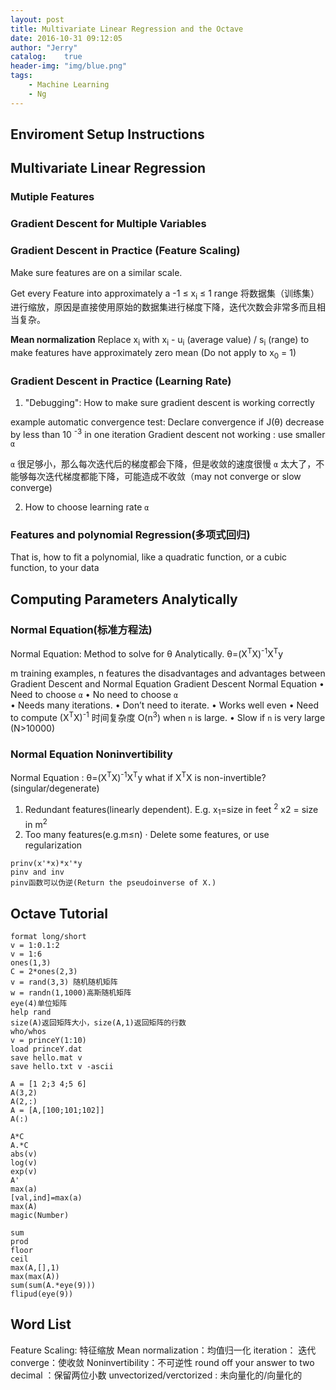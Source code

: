 ```yaml
---
layout: post
title: Multivariate Linear Regression and the Octave
date: 2016-10-31 09:12:05
author: "Jerry"
catalog:    true
header-img: "img/blue.png"
tags: 
    - Machine Learning
    - Ng
---
```


## Enviroment Setup Instructions


## Multivariate Linear Regression

### Mutiple Features

### Gradient Descent for Multiple Variables

### Gradient Descent in Practice (Feature Scaling)

Make sure features are on a similar scale.

Get every Feature into approximately a -1 ≤ x<sub>i</sub> ≤ 1 range
将数据集（训练集）进行缩放，原因是直接使用原始的数据集进行梯度下降，迭代次数会非常多而且相当复杂。

**Mean normalization** Replace x<sub>i</sub> with x<sub>i</sub> - u<sub>i</sub> (average value) / s<sub>i</sub> (range) to make features have approximately zero mean (Do not apply to x<sub>0</sub> = 1)

### Gradient Descent in Practice (Learning Rate)

1. "Debugging": How to make sure gradient descent is working correctly

example automatic convergence test: Declare convergence if  J(θ) decrease by less than 10 <sup>-3</sup> in one iteration
Gradient descent not working : use smaller `α` 

`α` 很足够小，那么每次迭代后的梯度都会下降，但是收敛的速度很慢
`α` 太大了，不能够每次迭代梯度都能下降，可能造成不收敛（may not converge or slow converge)

2. How to choose learning rate `α` 

### Features and polynomial Regression(多项式回归)

That is, how to fit a polynomial, like a quadratic function, or a cubic function, to your data

## Computing Parameters Analytically

### Normal Equation(标准方程法)

Normal Equation: Method to solve for θ Analytically.
θ=(X<sup>T</sup>X)<sup>-1</sup>X<sup>T</sup>y

m training examples, n features
the disadvantages and advantages between Gradient Descent and Normal Equation
Gradient Descent                               Normal Equation
• Need to choose `α`                           • No need to choose `α`  
• Needs many iterations.                       • Don’t need to iterate.
• Works well even                              • Need to compute (X<sup>T</sup>X)<sup>-1</sup> 时间复杂度 O(n<sup>3</sup>)
when `n` is large.                             • Slow if `n` is very large (N>10000)
                            
### Normal Equation Noninvertibility

Normal Equation : θ=(X<sup>T</sup>X)<sup>-1</sup>X<sup>T</sup>y
what if X<sup>T</sup>X is non-invertible?(singular/degenerate)
1. Redundant features(linearly dependent). E.g. x<sub>1</sub>=size in feet <sup>2</sup> x2 = size in m<sup>2</sup>
2. Too many features(e.g.m≤n)
  ·  Delete some features, or use regularization
  
```
prinv(x'*x)*x'*y
pinv and inv
pinv函数可以伪逆(Return the pseudoinverse of X.)

```

## Octave Tutorial

```
format long/short
v = 1:0.1:2
v = 1:6
ones(1,3)
C = 2*ones(2,3)
v = rand(3,3) 随机随机矩阵
w = randn(1,1000)高斯随机矩阵
eye(4)单位矩阵
help rand
size(A)返回矩阵大小，size(A,1)返回矩阵的行数
who/whos
v = princeY(1:10)
load princeY.dat
save hello.mat v
save hello.txt v -ascii

A = [1 2;3 4;5 6]
A(3,2)
A(2,:)
A = [A,[100;101;102]]
A(:)

A*C
A.*C
abs(v)
log(v)
exp(v)
A'
max(a)
[val,ind]=max(a)
max(A)
magic(Number)

sum
prod
floor
ceil
max(A,[],1)
max(max(A))
sum(sum(A.*eye(9)))
flipud(eye(9))
```
## Word List

Feature Scaling: 特征缩放
Mean normalization：均值归一化
iteration： 迭代
converge：使收敛
Noninvertibility：不可逆性
round off your answer to two decimal ：保留两位小数
unvectorized/verctorized : 未向量化的/向量化的